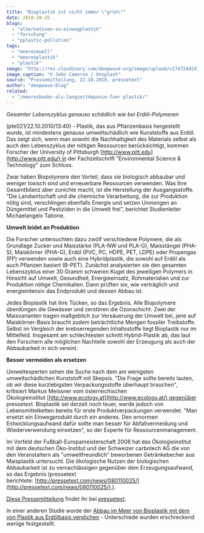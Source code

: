 ```yaml
---
title: "Bioplastik ist nicht immer \"grün\""
date: 2010-10-25
blogs: 
  - "alternativen-zu-einwegplastik"
  - "forschung"
  - "pplastic-pollution"
tags: 
  - "meeresmuell"
  - "meeresplastik"
  - "plastik"
image: "http://res.cloudinary.com/deepwave-org/image/upload/v1747244241/deepwave.org/john-cameron-KENd4EBdqow-unsplash-scaled.jpg"
image_caption: "© John Cameron / Unsplash"
source: "Pressemitteilung, 22.10.2010, pressetext"
author: "deepwave-blog"
related: 
  - "/meeresboden-als-langzeitdeponie-fuer-plastik/"
---
```


_Gesamter Lebenszyklus genauso schädlich wie bei Erdöl-Polymeren_

(pte021/22.10.2010/13:40) - Plastik, das aus Pflanzenbasis hergestellt wurde, ist mindestens genauso umweltschädlich wie Kunststoffe aus Erdöl. Das zeigt sich, wenn man sowohl die Nachhaltigkeit des Materials selbst als auch den Lebenszyklus der nötigen Ressourcen berücksichtigt, kommen Forscher der University of Pittsburgh [http://www.pitt.edu](http://www.pitt.edu/) in der Fachzeitschrift "Environmental Science & Technology" zum Schluss.

Zwar haben Biopolymere den Vorteil, dass sie biologisch abbaubar und weniger toxisch sind und erneuerbare Ressourcen verwenden. Was ihre Gesamtbilanz aber zunichte macht, ist die Herstellung der Ausgangsstoffe. "Die Landwirtschaft und die chemische Verarbeitung, die zur Produktion nötig sind, verschlingen ebenfalls Energie und setzen Unmengen an Düngemittel und Pestiziden in die Umwelt frei", berichtet Studienleiter Michaelangelo Tabone.

**Umwelt leidet an Produktion**

Die Forscher untersuchten dazu zwölf verschiedene Polymere, die als Grundlage Zucker und Maisstärke (PLA-NW und PLA-G), Maisstängel (PHA-S), Maiskörner (PHA-G), Erdöl (PVC, PC, HDPE, PET, LDPE) oder Propengas (PP) verwenden sowie auch eine Hybridplastik, die sowohl auf Erdöl als auch Pflanzen basiert (B-PET). Zunächst analysierten sie den gesamten Lebenszyklus einer 30 Gramm schweren Kugel des jeweiligen Polymers in Hinsicht auf Umwelt, Gesundheit, Energieeinsatz, Rohmaterialien und zur Produktion nötige Chemikalien. Dann prüften sie, wie verträglich und energieintensiv das Endprodukt und dessen Abbau ist.

Jedes Bioplastik hat ihre Tücken, so das Ergebnis. Alle Biopolymere überdüngen die Gewässer und zerstören die Ozonschicht. Zwei der Maisvarianten tragen maßgeblich zur Versäuerung der Umwelt bei, jene auf Maiskörner-Basis braucht zudem beträchtliche Mengen fossiler Treibstoffe. Selbst im Vergleich der krebserregenden Inhaltsstoffe liegt Bioplastik nur im Mittelfeld. Insgesamt am schlechtesten schnitt Hybrid-Plastik ab, das laut den Forschern alle möglichen Nachteile sowohl der Erzeugung als auch der Abbaubarkeit in sich vereint.

**Besser vermeiden als ersetzen**

Umweltexperten sehen die Suche nach dem am wenigsten umweltschädlichen Kunststoff mit Skepsis. "Die Frage sollte bereits lauten, ob wir diese kurzlebigsten Verpackungsstoffe überhaupt brauchen", kritisiert Markus Meissner vom österreichischen Ökologieinstitut [http://www.ecology.at](http://www.ecology.at/) gegenüber pressetext. Bioplastik sei derzeit noch teuer, werde jedoch von Lebensmittelketten bereits für erste Produktverpackungen verwendet. "Man ersetzt ein Einwegprodukt durch ein anderes. Den ernormen Entwicklungsaufwand dafür sollte man besser für Abfallvermeidung und Wiederverwendung einsetzen", so der Experte für Ressourcenmanagement.

Im Vorfeld der Fußball-Europameisterschaft 2008 hat das Ökologieinstitut mit dem deutschen Öko-Institut und der Schweizer carbotech AG die von den Veranstaltern als "umweltfreundlich" beworbenen Getränkebecher aus Maisplastik untersucht. Die ökologische Nutzen der biologischen Abbaubarkeit ist zu vernachlässigen gegenüber dem Erzeugungsaufwand, so das Ergebnis (pressetext berichtete: [http://pressetext.com/news/080110025/](http://pressetext.com/news/080110025/) ).

[Diese Pressemitteilung](https://www.pressetext.com/news/20101022021) findet ihr bei [pressetext](https://www.pressetext.com/).

In einer anderen Studie wurde der [Abbau im Meer von Bioplastik mit dem von Plastik aus Erdölbasis verglichen](https://www.deepwave.org/meeresboden-als-langzeitdeponie-fuer-plastik/) - Unterschiede wurden erschreckend wenige festgestellt.
